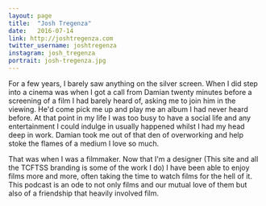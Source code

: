 ```yaml
---
layout: page
title:  "Josh Tregenza"
date:   2016-07-14
link: http://joshtregenza.com
twitter_username: joshtregenza
instagram: josh_tregenza
portrait: josh-tregenza.jpg
---
```


For a few years, I barely saw anything on the silver screen. When I did step into a cinema was when I got a call from Damian twenty minutes before a screening of a film I had barely heard of, asking me to join him in the viewing. He'd come pick me up and play me an album I had never heard before. At that point in my life I was too busy to have a social life and any entertainment I could indulge in usually happened whilst I had my head deep in work. Damian took me out of that den of overworking and help stoke the flames of a medium I love so much.

That was when I was a filmmaker. Now that I'm a designer (This site and all the TCFTSS branding is some of the work I do) I have been able to enjoy films more and more, often taking the time to watch films for the hell of it. This podcast is an ode to not only films and our mutual love of them but also of a friendship that heavily involved film. 


